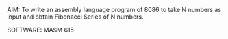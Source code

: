 AIM: To write an assembly language program of 8086 to take N numbers as input and obtain
Fibonacci Series of N numbers.

SOFTWARE: MASM 615
